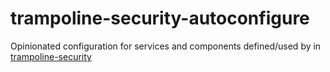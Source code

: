 # trampoline-security-autoconfigure

Opinionated configuration for services and components defined/used by in [trampoline-security](../trampoline-security)